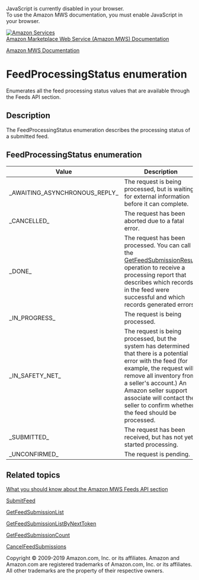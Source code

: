 <div id="MWSDX_noscript">

JavaScript is currently disabled in your browser.  
To use the Amazon MWS documentation, you must enable JavaScript in your
browser.

</div>

<div id="MWSDX_divtop">

[![Amazon
Services](https://images-na.ssl-images-amazon.com/images/G/08/mwsportal/fr_FR/amazonservices.gif
"Amazon Services")](http://services.amazon.fr)  
<span id="MWSDX_titlebar">[Amazon Marketplace Web Service (Amazon MWS)
Documentation](https://developer.amazonservices.fr/gp/mws/docs.html)</span>

</div>

<div id="MWSDX_divbottom">

<div id="MWSDX_divleft">

<div id="MWSDX_toc">

</div>

</div>

<div id="MWSDX_divright">

<div id="MWSDX_content">

<span id="MWSDX_breadcrumbs">[Amazon MWS
Documentation](https://developer.amazonservices.fr/gp/mws/docs.html)</span>

<div id="Feeds_FeedProcessingStatus" class="nested0">

# FeedProcessingStatus enumeration

Enumerates all the feed processing status values that are available
through the <span class="ph">Feeds API</span> section.

<div id="Description" class="topic concept nested1">

## Description

<div class="body conbody">

The <span class="keyword apiname">FeedProcessingStatus</span>
enumeration describes the processing status of a submitted
feed.

</div>

</div>

<div id="FeedProcessingStatus_Enumeration" class="topic reference nested1">

## FeedProcessingStatus enumeration

<div class="body refbody">

<div class="tablenoborder">

| Value                                                                   | Description                                                                                                                                                                                                                                                                                           |
| ----------------------------------------------------------------------- | ----------------------------------------------------------------------------------------------------------------------------------------------------------------------------------------------------------------------------------------------------------------------------------------------------- |
| <span class="keyword parmname">\_AWAITING\_ASYNCHRONOUS\_REPLY\_</span> | The request is being processed, but is waiting for external information before it can complete.                                                                                                                                                                                                       |
| <span class="keyword parmname">\_CANCELLED\_</span>                     | The request has been aborted due to a fatal error.                                                                                                                                                                                                                                                    |
| <span class="keyword parmname">\_DONE\_</span>                          | The request has been processed. You can call the [GetFeedSubmissionResult](../feeds/Feeds_GetFeedSubmissionResult.md) operation to receive a processing report that describes which records in the feed were successful and which records generated errors.                                         |
| <span class="keyword parmname">\_IN\_PROGRESS\_</span>                  | The request is being processed.                                                                                                                                                                                                                                                                       |
| <span class="keyword parmname">\_IN\_SAFETY\_NET\_</span>               | The request is being processed, but the system has determined that there is a potential error with the feed (for example, the request will remove all inventory from a seller's account.) An Amazon seller support associate will contact the seller to confirm whether the feed should be processed. |
| <span class="keyword parmname">\_SUBMITTED\_</span>                     | The request has been received, but has not yet started processing.                                                                                                                                                                                                                                    |
| <span class="keyword parmname">\_UNCONFIRMED\_</span>                   | The request is pending.                                                                                                                                                                                                                                                                               |

</div>

</div>

</div>

<div id="RelatedActions" class="topic nested1">

## Related topics

<div class="body">

[What you should know about the Amazon MWS Feeds API
section](../feeds/Feeds_Overview.md)

[SubmitFeed](../feeds/Feeds_SubmitFeed.md)

[GetFeedSubmissionList](Feeds_GetFeedSubmissionList.md "Returns a list of all feed submissions submitted in the previous 90 days.")

[GetFeedSubmissionListByNextToken](Feeds_GetFeedSubmissionListByNextToken.md "Returns a list of feed submissions using the NextToken parameter.")

[GetFeedSubmissionCount](Feeds_GetFeedSubmissionCount.md "Returns a count of the feeds submitted in the previous 90 days.")

[CancelFeedSubmissions](Feeds_CancelFeedSubmissions.md "Cancels one or more feed submissions and returns a count of the feed submissions that were canceled.")

</div>

</div>

</div>

<div id="MWSDX_footer">

Copyright © 2009-2019 Amazon.com, Inc. or its affiliates. Amazon and
Amazon.com are registered trademarks of Amazon.com, Inc. or its
affiliates. All other trademarks are the property of their respective
owners.

</div>

</div>

</div>

<div style="clear: both;">

</div>

</div>
